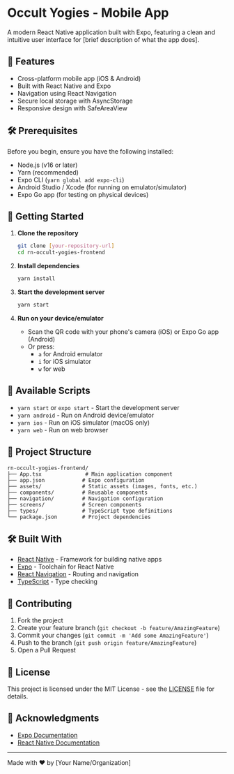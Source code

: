 # Occult Yogies - Mobile App

A modern React Native application built with Expo, featuring a clean and intuitive user interface for [brief description of what the app does].

## 🚀 Features

- Cross-platform mobile app (iOS & Android)
- Built with React Native and Expo
- Navigation using React Navigation
- Secure local storage with AsyncStorage
- Responsive design with SafeAreaView

## 🛠 Prerequisites

Before you begin, ensure you have the following installed:

- Node.js (v16 or later)
- Yarn (recommended)
- Expo CLI (`yarn global add expo-cli`)
- Android Studio / Xcode (for running on emulator/simulator)
- Expo Go app (for testing on physical devices)

## 🚀 Getting Started

1. **Clone the repository**
   ```bash
   git clone [your-repository-url]
   cd rn-occult-yogies-frontend
   ```

2. **Install dependencies**
   ```bash
   yarn install
   ```

3. **Start the development server**
   ```bash
   yarn start
   ```

4. **Run on your device/emulator**
   - Scan the QR code with your phone's camera (iOS) or Expo Go app (Android)
   - Or press:
     - `a` for Android emulator
     - `i` for iOS simulator
     - `w` for web

## 📱 Available Scripts

- `yarn start` or `expo start` - Start the development server
- `yarn android` - Run on Android device/emulator
- `yarn ios` - Run on iOS simulator (macOS only)
- `yarn web` - Run on web browser

## 📂 Project Structure

```
rn-occult-yogies-frontend/
├── App.tsx              # Main application component
├── app.json            # Expo configuration
├── assets/             # Static assets (images, fonts, etc.)
├── components/         # Reusable components
├── navigation/         # Navigation configuration
├── screens/            # Screen components
├── types/              # TypeScript type definitions
└── package.json        # Project dependencies
```

## 🛠 Built With

- [React Native](https://reactnative.dev/) - Framework for building native apps
- [Expo](https://expo.dev/) - Toolchain for React Native
- [React Navigation](https://reactnavigation.org/) - Routing and navigation
- [TypeScript](https://www.typescriptlang.org/) - Type checking

## 🤝 Contributing

1. Fork the project
2. Create your feature branch (`git checkout -b feature/AmazingFeature`)
3. Commit your changes (`git commit -m 'Add some AmazingFeature'`)
4. Push to the branch (`git push origin feature/AmazingFeature`)
5. Open a Pull Request

## 📄 License

This project is licensed under the MIT License - see the [LICENSE](LICENSE) file for details.

## 🙏 Acknowledgments

- [Expo Documentation](https://docs.expo.dev/)
- [React Native Documentation](https://reactnative.dev/docs/getting-started)

---

Made with ❤️ by [Your Name/Organization]

